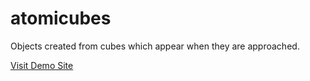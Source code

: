 atomicubes
=========

Objects created from cubes which appear when they are approached.

[Visit Demo Site](https://tyleo.github.io/atomicubes/)
